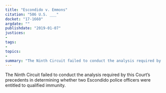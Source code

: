 ```yaml
---
title: "Escondido v. Emmons"
citation: "586 U.S. ___"
docket: "17-1660"
argdate: ""
publishdate: "2019-01-07"
justices:
- 
tags:
- 
topics:
- 
summary: "The Ninth Circuit failed to conduct the analysis required by this Court’s precedents in determining whether two Escondido police officers were entitled to qualified immunity."
---
```

The Ninth Circuit failed to conduct the analysis required by this Court’s precedents in determining whether two Escondido police officers were entitled to qualified immunity.